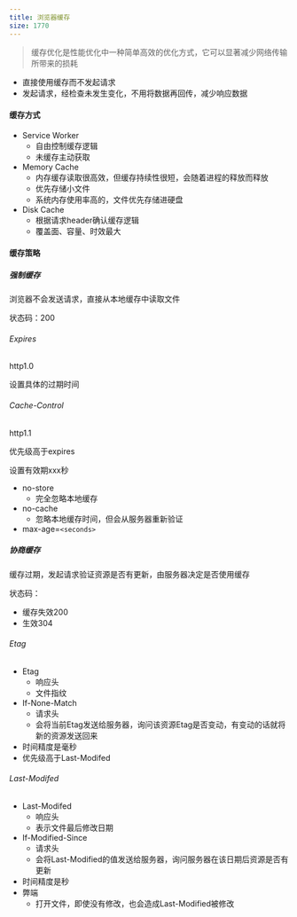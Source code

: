 ```yaml
---
title: 浏览器缓存
size: 1770
---
```

>缓存优化是性能优化中一种简单高效的优化方式，它可以显著减少网络传输所带来的损耗

- 直接使用缓存而不发起请求
- 发起请求，经检查未发生变化，不用将数据再回传，减少响应数据

#### 缓存方式

- Service Worker
  - 自由控制缓存逻辑
  - 未缓存主动获取
- Memory Cache
  - 内存缓存读取很高效，但缓存持续性很短，会随着进程的释放而释放
  - 优先存储小文件
  - 系统内存使用率高的，文件优先存储进硬盘
- Disk Cache
  - 根据请求header确认缓存逻辑
  - 覆盖面、容量、时效最大

#### 缓存策略

##### 强制缓存

浏览器不会发送请求，直接从本地缓存中读取文件

状态码：200

###### Expires 

http1.0

设置具体的过期时间

###### Cache-Control  

http1.1

优先级高于expires

设置有效期xxx秒

- no-store
  - 完全忽略本地缓存
- no-cache
  - 忽略本地缓存时间，但会从服务器重新验证
- max-age=`<seconds>`

##### 协商缓存

缓存过期，发起请求验证资源是否有更新，由服务器决定是否使用缓存

状态码：

- 缓存失效200
- 生效304

###### Etag

- Etag
  - 响应头
  - 文件指纹
- If-None-Match
  - 请求头
  - 会将当前Etag发送给服务器，询问该资源Etag是否变动，有变动的话就将新的资源发送回来
- 时间精度是毫秒
- 优先级高于Last-Modifed

###### Last-Modifed

- Last-Modifed
  - 响应头
  - 表示文件最后修改日期
- If-Modified-Since
  - 请求头
  - 会将Last-Modified的值发送给服务器，询问服务器在该日期后资源是否有更新
- 时间精度是秒
- 弊端
  - 打开文件，即使没有修改，也会造成Last-Modified被修改
